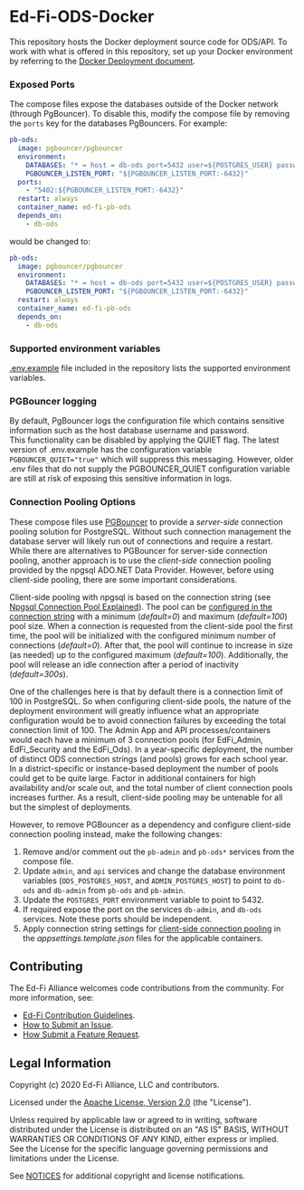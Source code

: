 # Ed-Fi-ODS-Docker

This repository hosts the Docker deployment source code for ODS/API. To work with what is offered in this repository, set up your Docker environment by referring to the [Docker Deployment document](https://techdocs.ed-fi.org/display/EDFITOOLS/Docker+Deployment).

### Exposed Ports

The compose files expose the databases outside of the Docker network (through PgBouncer). To disable this, modify the compose file by removing the `ports` key for the databases PgBouncers. For example:

```yaml
pb-ods:
  image: pgbouncer/pgbouncer
  environment:
    DATABASES: "* = host = db-ods port=5432 user=${POSTGRES_USER} password=${POSTGRES_PASSWORD}"
    PGBOUNCER_LISTEN_PORT: "${PGBOUNCER_LISTEN_PORT:-6432}"
  ports:
    - "5402:${PGBOUNCER_LISTEN_PORT:-6432}"
  restart: always
  container_name: ed-fi-pb-ods
  depends_on:
    - db-ods
```

would be changed to:

```yaml
pb-ods:
  image: pgbouncer/pgbouncer
  environment:
    DATABASES: "* = host = db-ods port=5432 user=${POSTGRES_USER} password=${POSTGRES_PASSWORD}"
    PGBOUNCER_LISTEN_PORT: "${PGBOUNCER_LISTEN_PORT:-6432}"
  restart: always
  container_name: ed-fi-pb-ods
  depends_on:
    - db-ods
```

### Supported environment variables
[.env.example](.env.example) file included in the repository lists the supported environment variables.

### PGBouncer logging
By default, PgBouncer logs the configuration file which contains sensitive information such as the host database username and password.  
This functionality can be disabled by applying the QUIET flag. The latest version of .env.example has the configuration variable ```PGBOUNCER_QUIET="true"``` which will suppress this
messaging.  However, older .env files that do not supply the PGBOUNCER\_QUIET configuration variable are still at risk of exposing this sensitive information in logs.

### Connection Pooling Options
These compose files use [PGBouncer](https://www.pgbouncer.org/) to provide a _server-side_ connection pooling solution for PostgreSQL. Without such connection management the database server will likely run out of connections and require a restart. While there are alternatives to PGBouncer for server-side connection pooling, another approach is to use the _client-side_ connection pooling provided by the npgsql ADO.NET Data Provider. However, before using client-side pooling, there are some important considerations.

Client-side pooling with npgsql is based on the connection string (see [Npgsql Connection Pool Explained](https://fxjr.blogspot.com/2010/04/npgsql-connection-pool-explained.html)). The pool can be [configured in the connection string](https://www.npgsql.org/doc/connection-string-parameters.html?q=pooling#pooling) with a minimum (_default=0_) and maximum (_default=100_) pool size. When a connection is requested from the client-side pool the first time, the pool will be initialized with the configured minimum number of connections (_default=0_). After that, the pool will continue to increase in size (as needed) up to the configured maximum (_default=100_). Additionally, the pool will release an idle connection after a period of inactivity (_default=300s_).

One of the challenges here is that by default there is a connection limit of 100 in PostgreSQL. So when configuring client-side pools, the nature of the deployment environment will greatly influence what an appropriate configuration would be to avoid connection failures by exceeding the total connection limit of 100. The Admin App and API processes/containers would each have a minimum of 3 connection pools (for EdFi_Admin, EdFi_Security and the EdFi_Ods). In a year-specific deployment, the number of distinct ODS connection strings (and pools) grows for each school year. In a district-specific or instance-based deployment the number of pools could get to be quite large. Factor in additional containers for high availability and/or scale out, and the total number of client connection pools increases further. As a result, client-side pooling may be untenable for all but the simplest of deployments.

However, to remove PGBouncer as a dependency and configure client-side connection pooling instead, make the following changes:

1. Remove and/or comment out the `pb-admin` and `pb-ods*` services from the compose file.
2. Update `admin`, and `api` services and change the database environment variables (`ODS_POSTGRES_HOST`, and `ADMIN_POSTGRES_HOST`) to point to `db-ods` and `db-admin` from `pb-ods` and `pb-admin`.
3. Update the `POSTGRES_PORT` environment variable to point to 5432.
4. If required expose the port on the services `db-admin`, and `db-ods` services. Note these ports should be independent.
5. Apply connection string settings for [client-side connection pooling](https://www.npgsql.org/doc/connection-string-parameters.html?q=pooling#pooling) in the _appsettings.template.json_ files for the applicable containers.

## Contributing
The Ed-Fi Alliance welcomes code contributions from the community. For more information, see:

* [Ed-Fi Contribution Guidelines](https://techdocs.ed-fi.org/display/ETKB/Code+Contribution+Guidelines).
* [How to Submit an Issue](https://techdocs.ed-fi.org/display/ETKB/How+To%3A+Submit+an+Issue).
* [How Submit a Feature Request](https://techdocs.ed-fi.org/display/ETKB/How+To%3A+Submit+a+Feature+Request).

## Legal Information

Copyright (c) 2020 Ed-Fi Alliance, LLC and contributors.

Licensed under the [Apache License, Version 2.0](LICENSE) (the "License").

Unless required by applicable law or agreed to in writing, software distributed under the License is distributed on an "AS IS" BASIS, WITHOUT WARRANTIES OR CONDITIONS OF ANY KIND, either express or implied. See the License for the specific language governing permissions and limitations under the License.

See [NOTICES](NOTICES.md) for additional copyright and license notifications.
